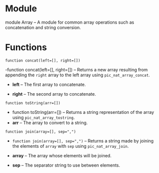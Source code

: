 
# Module
module Array – A module for common array operations such as concatenation and string conversion.

# Functions

`function concat(left=[], right=[])`

 -function concat(left=[], right=[]) – Returns a new array resulting from appending the `right` array to the left array using `pic_nat_array_concat`.
 
- **left** – The first array to concatenate.
    
- **right** – The second array to concatenate.
    
`function toString(arr=[])`

- function toString(arr=[]) – Returns a string representation of the array using `pic_nat_array_tostring`.
- **arr** – The array to convert to a string.
    
`function join(array=[], sep=",")`

- `function join(array=[], sep=",")` – Returns a string made by joining the elements of `array` with `sep` using `pic_nat_array_join`.
- **array** – The array whose elements will be joined.
    
- **sep** – The separator string to use between elements. 
    

